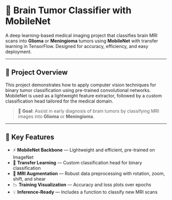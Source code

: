 # 🧠 Brain Tumor Classifier with MobileNet

A deep learning-based medical imaging project that classifies brain MRI scans into **Glioma** or **Meningioma** tumors using **MobileNet** with transfer learning in TensorFlow. Designed for accuracy, efficiency, and easy deployment.

---

## 📌 Project Overview

This project demonstrates how to apply computer vision techniques for binary tumor classification using pre-trained convolutional networks. MobileNet is used as a lightweight feature extractor, followed by a custom classification head tailored for the medical domain.

> 🎯 **Goal**: Assist in early diagnosis of brain tumors by classifying MRI images into **Glioma** or **Meningioma**.

---

## 🚀 Key Features

- ⚡ **MobileNet Backbone** — Lightweight and efficient, pre-trained on ImageNet
- 🔄 **Transfer Learning** — Custom classification head for binary classification
- 🧪 **MRI Augmentation** — Robust data preprocessing with rotation, zoom, shift, and shear
- 📉 **Training Visualization** — Accuracy and loss plots over epochs
- 💡 **Inference-Ready** — Includes a function to classify new MRI scans
